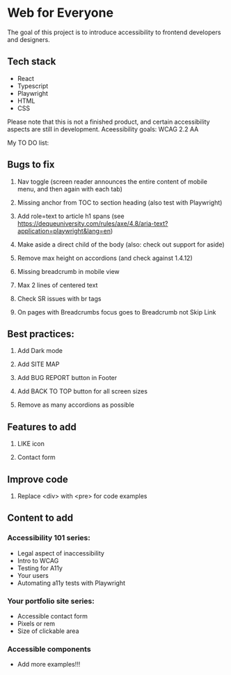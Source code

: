 # Web for Everyone

The goal of this project is to introduce accessibility to frontend developers and designers.

## Tech stack
- React
- Typescript
- Playwright
- HTML
- CSS

Please note that this is not a finished product, and certain accessibility aspects are still in development.
Aceessibility goals: WCAG 2.2 AA

My TO DO list:

## Bugs to fix

1. Nav toggle (screen reader announces the entire content of mobile menu, and then again with each tab)

2. Missing anchor from TOC to section heading (also test with Playwright)

3. Add role=text to article h1 spans
   (see https://dequeuniversity.com/rules/axe/4.8/aria-text?application=playwright&lang=en)

4. Make aside a direct child of the body (also: check out support for aside)

5. Remove max height on accordions (and check against 1.4.12)

6. Missing breadcrumb in mobile view

7. Max 2 lines of centered text

8. Check SR issues with br tags

9. On pages with Breadcrumbs focus goes to Breadcrumb not Skip Link



## Best practices:

1. Add Dark mode

2. Add SITE MAP

3. Add BUG REPORT button in Footer

4. Add BACK TO TOP button for all screen sizes

5. Remove as many accordions as possible


## Features to add

1. LIKE icon

2. Contact form


## Improve code

1. Replace \<div\> with \<pre\> for code examples


## Content to add

### Accessibility 101 series:

- Legal aspect of inaccessibility
- Intro to WCAG
- Testing for A11y
- Your users
- Automating a11y tests with Playwright

### Your portfolio site series:

- Accessible contact form
- Pixels or rem
- Size of clickable area

### Accessible components

- Add more examples!!!
